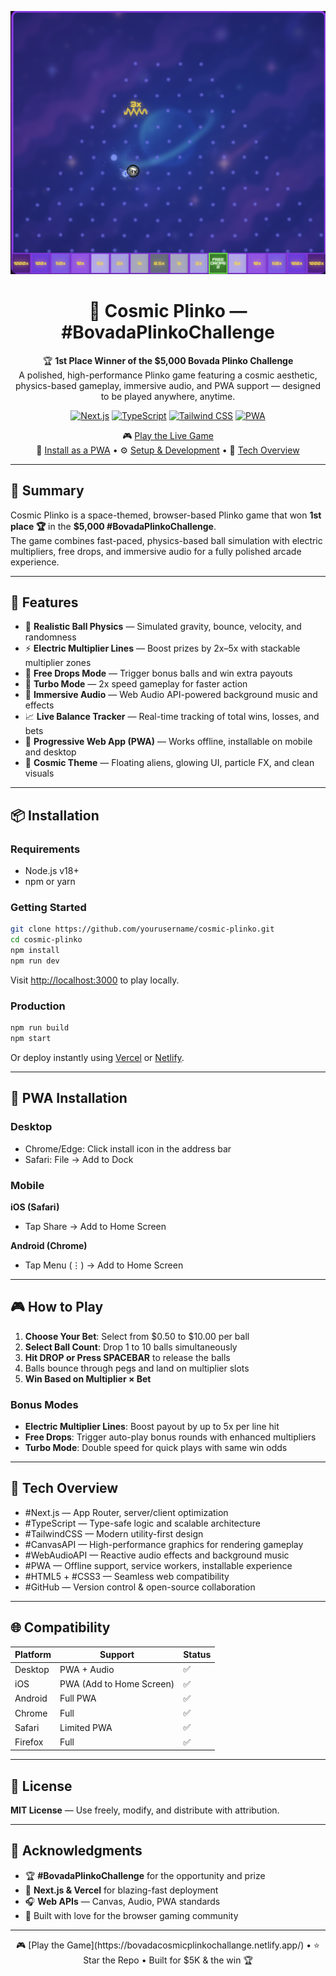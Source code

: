 <div align="center">

![Cosmic Plinko Logo](./public/icon-512x512.png)

# 🚀 Cosmic Plinko — #BovadaPlinkoChallenge

🏆 **1st Place Winner of the $5,000 Bovada Plinko Challenge**  
A polished, high-performance Plinko game featuring a cosmic aesthetic, physics-based gameplay, immersive audio, and PWA support — designed to be played anywhere, anytime.

[![Next.js](https://img.shields.io/badge/Next.js-14.2.4-black?style=for-the-badge&logo=next.js)](https://nextjs.org/)
[![TypeScript](https://img.shields.io/badge/TypeScript-5.0-blue?style=for-the-badge&logo=typescript)](https://www.typescriptlang.org/)
[![Tailwind CSS](https://img.shields.io/badge/Tailwind-3.4.17-38B2AC?style=for-the-badge&logo=tailwind-css)](https://tailwindcss.com/)
[![PWA](https://img.shields.io/badge/PWA-Enabled-purple?style=for-the-badge&logo=pwa)](https://web.dev/progressive-web-apps/)

🎮 [Play the Live Game](https://bovadacosmicplinkochallange.netlify.app/)  
📱 [Install as a PWA](#-pwa-installation) • ⚙️ [Setup & Development](#-installation) • 🔬 [Tech Overview](#-tech-overview)

</div>

---

## 🧾 Summary

Cosmic Plinko is a space-themed, browser-based Plinko game that won **1st place 🏆** in the **$5,000 #BovadaPlinkoChallenge**.  
The game combines fast-paced, physics-based ball simulation with electric multipliers, free drops, and immersive audio for a fully polished arcade experience.

---

## 🌟 Features

- 🎯 **Realistic Ball Physics** — Simulated gravity, bounce, velocity, and randomness
- ⚡ **Electric Multiplier Lines** — Boost prizes by 2x–5x with stackable multiplier zones
- 🎁 **Free Drops Mode** — Trigger bonus balls and win extra payouts
- 🚀 **Turbo Mode** — 2x speed gameplay for faster action
- 🎵 **Immersive Audio** — Web Audio API-powered background music and effects
- 📈 **Live Balance Tracker** — Real-time tracking of total wins, losses, and bets
- 📱 **Progressive Web App (PWA)** — Works offline, installable on mobile and desktop
- 🎨 **Cosmic Theme** — Floating aliens, glowing UI, particle FX, and clean visuals

---

## 📦 Installation

### Requirements

- Node.js v18+
- npm or yarn

### Getting Started

```bash
git clone https://github.com/yourusername/cosmic-plinko.git
cd cosmic-plinko
npm install
npm run dev
```

Visit [http://localhost:3000](http://localhost:3000) to play locally.

### Production

```bash
npm run build
npm start
```

Or deploy instantly using [Vercel](https://vercel.com) or [Netlify](https://netlify.com).

---

## 📱 PWA Installation

### Desktop
- Chrome/Edge: Click install icon in the address bar  
- Safari: File → Add to Dock

### Mobile

**iOS (Safari)**  
- Tap Share → Add to Home Screen

**Android (Chrome)**  
- Tap Menu (⋮) → Add to Home Screen

---

## 🎮 How to Play

1. **Choose Your Bet**: Select from $0.50 to $10.00 per ball
2. **Select Ball Count**: Drop 1 to 10 balls simultaneously
3. **Hit DROP or Press SPACEBAR** to release the balls
4. Balls bounce through pegs and land on multiplier slots
5. **Win Based on Multiplier × Bet**

### Bonus Modes
- **Electric Multiplier Lines**: Boost payout by up to 5x per line hit  
- **Free Drops**: Trigger auto-play bonus rounds with enhanced multipliers  
- **Turbo Mode**: Double speed for quick plays with same win odds

---

## 🔬 Tech Overview

- #Next.js — App Router, server/client optimization
- #TypeScript — Type-safe logic and scalable architecture
- #TailwindCSS — Modern utility-first design
- #CanvasAPI — High-performance graphics for rendering gameplay
- #WebAudioAPI — Reactive audio effects and background music
- #PWA — Offline support, service workers, installable experience
- #HTML5 + #CSS3 — Seamless web compatibility
- #GitHub — Version control & open-source collaboration

---

## 🌐 Compatibility

| Platform | Support | Status |
|----------|---------|--------|
| Desktop  | PWA + Audio | ✅ |
| iOS      | PWA (Add to Home Screen) | ✅ |
| Android  | Full PWA | ✅ |
| Chrome   | Full | ✅ |
| Safari   | Limited PWA | ✅ |
| Firefox  | Full | ✅ |

---

## 📄 License

**MIT License** — Use freely, modify, and distribute with attribution.

---

## 🙌 Acknowledgments

- 🏆 **#BovadaPlinkoChallenge** for the opportunity and prize  
- 🚀 **Next.js & Vercel** for blazing-fast deployment  
- 🎧 **Web APIs** — Canvas, Audio, PWA standards  
- 💜 Built with love for the browser gaming community

---

<div align="center">
🎮 [Play the Game](https://bovadacosmicplinkochallange.netlify.app/) • ⭐ Star the Repo • Built for $5K & the win 🏆  
</div>
